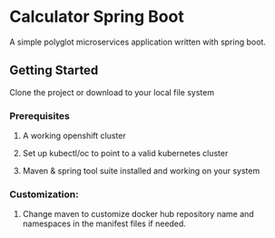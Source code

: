 # Calculator Spring Boot
A simple polyglot microservices application written with spring boot.

## Getting Started
Clone the project or download to your local file system

### Prerequisites
1. A working openshift cluster 

2. Set up kubectl/oc to point to a valid kubernetes cluster

3. Maven & spring tool suite installed and working on your system

### Customization:
1. Change maven to customize docker hub repository name and namespaces in the manifest files if needed.